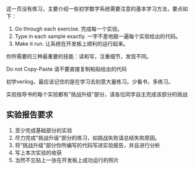 这一页没有练习，主要介绍一些初学数字系统需要注意的基本学习方法，要点如下：

1. Go through each exercise. 
    完成每一个实验。
2. Type in each sample exactly.
    一字不差地敲一遍每个实验给出的代码。
3. Make it run.
    让系统在开发板上顺利的运行起来。

你所需要的三种最重要的技能：读和写，注重细节，发现不同。

Do not Copy-Paste  请不要直接复制粘贴给出的代码

初学verilog，最应该记住的是在学习去刻意大量练习。少看书，多练习。

实验指导书的每个实验都有"挑战升级"部分，请各位同学自主完成该部分的挑战

## 实验报告要求

1. 至少完成基础部分的实验
2. 尽力完成"挑战升级"部分的练习，如挑战失败请总结失败原因。
3. 将"挑战升级"部分你所编写的代码写进实验报告，并且进行分析
4. 写上本次实验的收获
5. 当然不忘贴上一张在开发板上成功运行的照片


